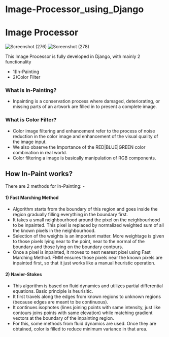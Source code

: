 # Image-Processor_using_Django
# Image Processor
![Screenshot (276)](https://user-images.githubusercontent.com/62831469/146632780-ed3a2df1-4048-4f4f-954b-d00ed0adf421.png)
![Screenshot (278)](https://user-images.githubusercontent.com/62831469/146632785-e2e2365e-d7ab-40f2-b95d-8bf6aa8a9175.png)


This Image Processor is fully developed in Django, with mainly 2 functionality 
* 1)In-Painting 
* 2)Color Filter

### What is In-Painting? 
* Inpainting is a conservation process where damaged, deteriorating, or missing parts of an artwork are filled in to present a complete image.
### What is Color Filter?
* Color image filtering and enhancement refer to the process of noise reduction in the color image and enhancement of the visual quality of the image input.
* We also observe the Importance of the RED|BLUE|GREEN color combination in real world.
* Color filtering a image is basically manipulation of RGB components.


## How In-Paint works?
There are 2 methods for In-Painting: -
#### 1) Fast Marching Method
* Algorithm starts from the boundary of this region and goes inside the region gradually filling everything in the boundary first. 
* It takes a small neighbourhood around the pixel on the neighbourhood to be inpainted. This pixel is replaced by normalized weighted sum of all the known pixels in the neighbourhood. 
* Selection of the weights is an important matter. More weightage is given to those pixels lying near to the point, near to the normal of the boundary and those lying on the boundary contours. 
* Once a pixel is inpainted, it moves to next nearest pixel using Fast Marching Method. FMM ensures those pixels near the known pixels are inpainted first, so that it just works like a manual heuristic operation.

#### 2) Navier-Stokes
* This algorithm is based on fluid dynamics and utilizes partial differential equations. Basic principle is heurisitic. 
* It first travels along the edges from known regions to unknown regions (because edges are meant to be continuous). 
* It continues isophotes (lines joining points with same intensity, just like contours joins points with same elevation) while matching gradient vectors at the boundary of the inpainting region. 
* For this, some methods from fluid dynamics are used. Once they are obtained, color is filled to reduce minimum variance in that area.
